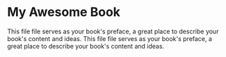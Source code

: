 # My Awesome Book

This file file serves as your book's preface, a great place to describe your book's content and ideas. This file file serves as your book's preface, a great place to describe your book's content and ideas. 

